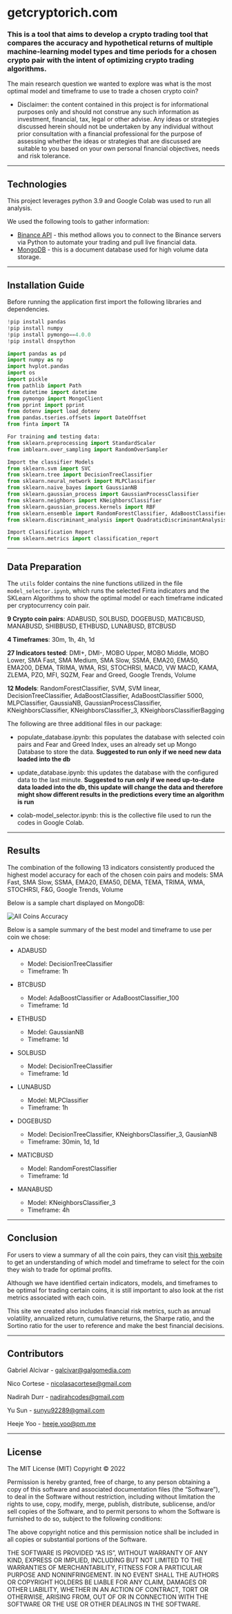 # getcryptorich.com

### This is a tool that aims to develop a crypto trading tool that compares the accuracy and hypothetical returns of multiple machine-learning model types and time periods for a chosen crypto pair with the intent of optimizing crypto trading algorithms.

The main research question we wanted to explore was what is the most optimal model and timeframe to use to trade a chosen crypto coin?

- Disclaimer: the content contained in this project is for informational purposes only and should not construe any such information as investment, financial, tax, legal or other advise. Any ideas or strategies discussed herein should not be undertaken by any individual without prior consultation with a financial professional for the purpose of assessing whether the ideas or strategies that are discussed are suitable to you based on your own personal financial objectives, needs and risk tolerance.

---

## Technologies

This project leverages python 3.9 and Google Colab was used to run all analysis.

We used the following tools to gather information:

- [Binance API](https://www.binance.com/en/support/faq/c-6?navId=6) - this method allows you to connect to the Binance servers via Python to automate your trading and pull live financial data.
- [MongoDB](https://www.mongodb.com/) - this is a document database used for high volume data storage.

---

## Installation Guide

Before running the application first import the following libraries and dependencies.

```python
!pip install pandas
!pip install numpy
!pip install pymongo==4.0.0
!pip install dnspython

import pandas as pd
import numpy as np
import hvplot.pandas
import os
import pickle
from pathlib import Path
from datetime import datetime
from pymongo import MongoClient
from pprint import pprint
from dotenv import load_dotenv
from pandas.tseries.offsets import DateOffset
from finta import TA

For training and testing data:
from sklearn.preprocessing import StandardScaler
from imblearn.over_sampling import RandomOverSampler

Import the classifier Models
from sklearn.svm import SVC
from sklearn.tree import DecisionTreeClassifier
from sklearn.neural_network import MLPClassifier
from sklearn.naive_bayes import GaussianNB
from sklearn.gaussian_process import GaussianProcessClassifier
from sklearn.neighbors import KNeighborsClassifier
from sklearn.gaussian_process.kernels import RBF
from sklearn.ensemble import RandomForestClassifier, AdaBoostClassifier, BaggingClassifier
from sklearn.discriminant_analysis import QuadraticDiscriminantAnalysis

Import Classification Report
from sklearn.metrics import classification_report

```

---

## Data Preparation

The `utils` folder contains the nine functions utilized in the file `model_selector.ipynb`, which runs the selected Finta indicators and the SKLearn Algorithms to show the optimal model or each timeframe indicated per cryptocurrency coin pair.

**9 Crypto coin pairs**:
ADABUSD, SOLBUSD, DOGEBUSD, MATICBUSD, MANABUSD, SHIBBUSD, ETHBUSD, LUNABUSD, BTCBUSD

**4 Timeframes**: 30m, 1h, 4h, 1d

**27 Indicators tested**:
DMI+, DMI-, MOBO Upper, MOBO Middle, MOBO Lower, SMA Fast, SMA Medium, SMA Slow, SSMA, EMA20, EMA50, EMA200, DEMA, TRIMA, WMA, RSI, STOCHRSI, MACD, VW MACD, KAMA, ZLEMA, PZO, MFI, SQZM, Fear and Greed, Google Trends, Volume

**12 Models**:
RandomForestClassifier, SVM, SVM linear, DecisionTreeClassifier, AdaBoostClassifier, AdaBoostClassifier 5000, MLPClassifier, GaussiaNB, GaussianProcessClassifier, KNeighborsClassifier, KNeighborsClassifier_3, KNeighborsClassifierBagging

The following are three additional files in our package:

- populate_database.ipynb: this populates the database with selected coin pairs and Fear and Greed Index, uses an already set up Mongo Database to store the data.
  **Suggested to run only if we need new data loaded into the db**

- update_database.ipynb: this updates the database with the configured data to the last minute.
  **Suggested to run only if we need up-to-date data loaded into the db, this update will change the data and therefore might show different results in the predictions every time an algorithm is run**

- colab-model_selector.ipynb: this is the collective file used to run the codes in Google Colab.

---

## Results

The combination of the following 13 indicators consistently produced the highest model accuracy for each of the chosen coin pairs and models:
SMA Fast, SMA Slow, SSMA, EMA20, EMA50, DEMA, TEMA, TRIMA, WMA, STOCHRSI, F&G, Google Trends, Volume

Below is a sample chart displayed on MongoDB:

![All Coins Accuracy](Images/All_Coins_Accuracy.png)

Below is a sample summary of the best model and timeframe to use per coin we chose:

- ADABUSD

  - Model: DecisionTreeClassifier
  - Timeframe: 1h

- BTCBUSD

  - Model: AdaBoostClassifier or AdaBoostClassifier_100
  - Timeframe: 1d

- ETHBUSD

  - Model: GaussianNB
  - Timeframe: 1d

- SOLBUSD

  - Model: DecisionTreeClassifier
  - Timeframe: 1d

- LUNABUSD

  - Model: MLPClassifier
  - Timeframe: 1h

- DOGEBUSD

  - Model: DecisionTreeClassifier, KNeighborsClassifier_3, GausianNB
  - Timeframe: 30min, 1d, 1d

- MATICBUSD

  - Model: RandomForestClassifier
  - Timeframe: 1d

- MANABUSD

  - Model: KNeighborsClassifier_3
  - Timeframe: 4h

---

## Conclusion

For users to view a summary of all the coin pairs, they can visit [this website](https://project-2-liard.vercel.app/) to get an understanding of which model and timeframe to select for the coin they wish to trade for optimal profits.

Although we have identified certain indicators, models, and timeframes to be optimal for trading certain coins, it is still important to also look at the rist metrics associated with each coin.

This site we created also includes financial risk metrics, such as annual volatility, annualized return, cumulative returns, the Sharpe ratio, and the Sortino ratio for the user to reference and make the best financial decisions.

---

## Contributors

Gabriel Alcivar - galcivar@galgomedia.com

Nico Cortese - nicolasacortese@gmail.com

Nadirah Durr - nadirahcodes@gmail.com

Yu Sun - sunyu92289@gmail.com

Heeje Yoo - heeje.yoo@pm.me

---

## License

The MIT License (MIT)
Copyright © 2022 <copyright holders>

Permission is hereby granted, free of charge, to any person obtaining a copy of this software and associated documentation files (the “Software”), to deal in the Software without restriction, including without limitation the rights to use, copy, modify, merge, publish, distribute, sublicense, and/or sell copies of the Software, and to permit persons to whom the Software is furnished to do so, subject to the following conditions:

The above copyright notice and this permission notice shall be included in all copies or substantial portions of the Software.

THE SOFTWARE IS PROVIDED “AS IS”, WITHOUT WARRANTY OF ANY KIND, EXPRESS OR IMPLIED, INCLUDING BUT NOT LIMITED TO THE WARRANTIES OF MERCHANTABILITY, FITNESS FOR A PARTICULAR PURPOSE AND NONINFRINGEMENT. IN NO EVENT SHALL THE AUTHORS OR COPYRIGHT HOLDERS BE LIABLE FOR ANY CLAIM, DAMAGES OR OTHER LIABILITY, WHETHER IN AN ACTION OF CONTRACT, TORT OR OTHERWISE, ARISING FROM, OUT OF OR IN CONNECTION WITH THE SOFTWARE OR THE USE OR OTHER DEALINGS IN THE SOFTWARE.
